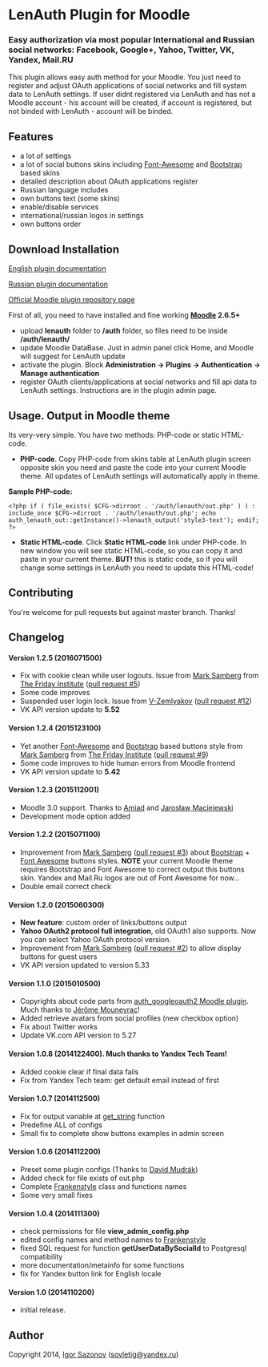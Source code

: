 # LenAuth Plugin for Moodle
### Easy authorization via most popular International and Russian social networks: Facebook, Google+, Yahoo, Twitter, VK, Yandex, Mail.RU

This plugin allows easy auth method for your Moodle. You just need to register and adjust OAuth applications of social networks and fill system data to LenAuth settings. If user didnt registered via LenAuth and has not a Moodle account - his account will be created, if account is registered, but not binded with LenAuth - account will be binded.

## Features
- a lot of settings
- a lot of social buttons skins including [Font-Awesome](https://fortawesome.github.io/Font-Awesome/) and [Bootstrap](http://getbootstrap.com/) based skins
- detailed description about OAuth applications register
- Russian language includes
- own buttons text (some skins)
- enable/disable services
- international/russian logos in settings
- own buttons order

## Download Installation
[English plugin documentation](http://lms-service.org/lenauth-plugin-oauth-moodle/)

[Russian plugin documentation](http://lmstech.ru/lenauth-plugin-oauth-moodle/)

[Official Moodle plugin repository page](https://moodle.org/plugins/view.php?plugin=auth_lenauth)

First of all, you need to have installed and fine working **[Moodle](https://github.com/moodle/moodle) 2.6.5+**
- upload **lenauth** folder to **/auth** folder, so files need to be inside **/auth/lenauth/**
- update Moodle DataBase. Just in admin panel click Home, and Moodle will suggest for LenAuth update
- activate the plugin. Block **Administration -> Plugins -> Authentication -> Manage authentication**
- register OAuth clients/applications at social networks and fill api data to LenAuth settings. Instructions are in the plugin admin page.

## Usage. Output in Moodle theme
Its very-very simple. You have two methods: PHP-code or static HTML-code.

- **PHP-code**. Copy PHP-code from skins table at LenAuth plugin screen opposite skin you need and paste the code into your current Moodle theme. All updates of LenAuth settings will automatically apply in theme.

**Sample PHP-code:**

`<?php if ( file_exists( $CFG->dirroot . '/auth/lenauth/out.php' ) ) : include_once $CFG->dirroot . '/auth/lenauth/out.php'; echo auth_lenauth_out::getInstance()->lenauth_output('style3-text'); endif; ?>`

- **Static HTML-code**. Click **Static HTML-code** link under PHP-code. In new window you will see static HTML-code, so you can copy it and paste in your current theme. **BUT!** this is static code, so if you will change some settings in LenAuth you need to update this HTML-code!

## Contributing
You're welcome for pull requests but against master branch. Thanks!

## Changelog
#### Version 1.2.5 (2016071500)
- Fix with cookie clean while user logouts. Issue from [Mark Samberg](https://github.com/mjsamberg) from [The Friday Institute](https://github.com/TheFridayInstitute) ([pull request #5](https://github.com/tigusigalpa/moodle-auth_lenauth/issues/5))
- Some code improves
- Suspended user login lock. Issue from [V-Zemlyakov](https://github.com/V-Zemlyakov) ([pull request #12](https://github.com/tigusigalpa/moodle-auth_lenauth/issues/12))
- VK API version update to **5.52**

#### Version 1.2.4 (2015123100)
- Yet another [Font-Awesome](https://fortawesome.github.io/Font-Awesome/) and [Bootstrap](http://getbootstrap.com/) based buttons style from [Mark Samberg](https://github.com/mjsamberg) from [The Friday Institute](https://github.com/TheFridayInstitute) ([pull request #9](https://github.com/tigusigalpa/moodle-auth_lenauth/pull/9))
- Some code improves to hide human errors from Moodle frontend
- VK API version update to **5.42**

#### Version 1.2.3 (2015112001)
- Moodle 3.0 support. Thanks to [Amiad](https://github.com/amiad) and [Jarosław Maciejewski](https://github.com/nitro2010)
- Development mode option added

#### Version 1.2.2 (2015071100)
- Improvement from [Mark Samberg](https://github.com/mjsamberg) ([pull request #3](https://github.com/tigusigalpa/moodle-auth_lenauth/pull/3)) about [Bootstrap](http://getbootstrap.com/) + [Font Awesome](http://fortawesome.github.io/Font-Awesome/) buttons styles. **NOTE** your current Moodle theme requires Bootstrap and Font Awesome to correct output this buttons skin. Yandex and Mail.Ru logos are out of Font Awesome for now...
- Double email correct check

#### Version 1.2.0 (2015060300)
- **New feature**: custom order of links/buttons output
- **Yahoo OAuth2 protocol full integration**, old OAuth1 also supports. Now you can select Yahoo OAuth protocol version.
- Improvement from [Mark Samberg](https://github.com/mjsamberg) ([pull request #2](https://github.com/tigusigalpa/moodle-auth_lenauth/pull/2)) to allow display buttons for guest users
- VK API version updated to version 5.33

#### Version 1.1.0 (2015010500)
- Copyrights about code parts from [auth_googleoauth2 Moodle plugin](https://moodle.org/plugins/view.php?plugin=auth_googleoauth2). Much thanks to [Jérôme Mouneyrac](https://github.com/mouneyrac)!
- Added retrieve avatars from social profiles (new checkbox option)
- Fix about Twitter works
- Update VK.com API version to 5.27

#### Version 1.0.8 (2014122400). Much thanks to Yandex Tech Team!
- Added cookie clear if final data fails
- Fix from Yandex Tech team: get default email instead of first

#### Version 1.0.7 (2014112500)
- Fix for output variable at [get_string](https://docs.moodle.org/dev/String_API#get_string.28.29) function
- Predefine ALL of configs
- Small fix to complete show buttons examples in admin screen

#### Version 1.0.6 (2014112200)
- Preset some plugin configs (Thanks to [David Mudrák](https://github.com/mudrd8mz))
- Added check for file exists of out.php
- Complete [Frankenstyle](https://docs.moodle.org/dev/Frankenstyle) class and functions names
- Some very small fixes

#### Version 1.0.4 (2014111300)
- check permissions for file **view_admin_config.php**
- edited config names and method names to [Frankenstyle](https://docs.moodle.org/dev/Frankenstyle)
- fixed SQL request for function **getUserDataBySocialId** to Postgresql compatibility
- more documentation/metainfo for some functions
- fix for Yandex button link for English locale

#### Version 1.0 (2014110200)
- initial release.

## Author
Copyright 2014, [Igor Sazonov](https://twitter.com/tigusigalpa) (sovletig@yandex.ru)
